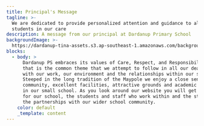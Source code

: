 ```yaml
---
title: Principal's Message
tagline: >-
  We are dedicated to provide personalized attention and guidance to all of our
  students in our care
description: A message from our principal at Dardanup Primary School
backgroundImage: >-
  https://dardanup-tina-assets.s3.ap-southeast-1.amazonaws.com/background-images/eucylypt-on-ground.jpg
blocks:
  - body: >
      Dardanup PS embraces its values of Care, Respect, and Responsibility and
      that is the common theme that we attempt to follow in all our dealings
      with our work, our environment and the relationships within our school.
      Steeped in the long tradition of the Maypole we enjoy a close sense of
      community, excellent facilities, attractive grounds and academic success
      in our small school. As you look around our website you will get a feel
      for our school, the students and staff who work within and the strength of
      the partnerships with our wider school community.
    color: default
    _template: content
---
```


